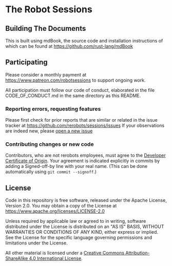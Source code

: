 The Robot Sessions
==================


Building The Documents
----------------------

This is built using mdBook, the source code and installation instructions of
which can be found at https://github.com/rust-lang/mdBook


Participating
-------------

Please consider a monthly payment at https://www.patreon.com/robotsessions
to support ongoing work.

All participation must follow our code of conduct, elaborated in the file
CODE_OF_CONDUCT.md in the same directory as this README.

### Reporting errors, requesting features

Please first check for prior reports that are similar or related in the issue
tracker at https://github.com/rerobots/sessions/issues
If your observations are indeed new, please [open a new issue](
https://github.com/rerobots/sessions/issues/new)

### Contributing changes or new code

Contributors, who are not rerobots employees, must agree to the [Developer
Certificate of Origin](https://developercertificate.org/). Your agreement is
indicated explicitly in commits by adding a Signed-off-by line with your real
name. (This can be done automatically using `git commit --signoff`.)


License
-------

Code in this repository is free software, released under the Apache License, Version 2.0.
You may obtain a copy of the License at https://www.apache.org/licenses/LICENSE-2.0

Unless required by applicable law or agreed to in writing, software
distributed under the License is distributed on an "AS IS" BASIS,
WITHOUT WARRANTIES OR CONDITIONS OF ANY KIND, either express or implied.
See the License for the specific language governing permissions and
limitations under the License.

All other material is licensed under a [Creative Commons Attribution-ShareAlike 4.0
International License](https://creativecommons.org/licenses/by-sa/4.0/).
